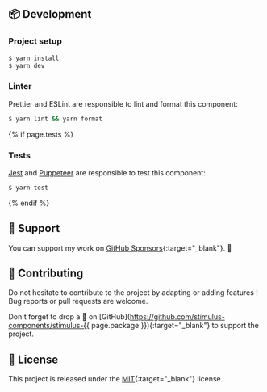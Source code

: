 ## 📦 Development

### Project setup

```bash
$ yarn install
$ yarn dev
```

### Linter

Prettier and ESLint are responsible to lint and format this component:

```bash
$ yarn lint && yarn format
```

{% if page.tests %}
### Tests

[Jest](https://jestjs.io/) and [Puppeteer](https://github.com/puppeteer/puppeteer) are responsible to test this component:
```bash
$ yarn test
```
{% endif %}

## 🍻 Support

You can support my work on [GitHub Sponsors](https://github.com/sponsors/guillaumebriday){:target="_blank"}. 🙏

## 👷 Contributing

Do not hesitate to contribute to the project by adapting or adding features ! Bug reports or pull requests are welcome.

Don't forget to drop a 🌟 on [GitHub](https://github.com/stimulus-components/stimulus-{{ page.package }}){:target="_blank"} to support the project.

## 📝 License

This project is released under the [MIT](https://opensource.org/licenses/MIT){:target="_blank"} license.
